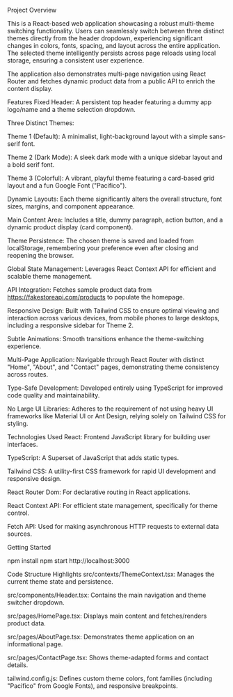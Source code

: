 
Project Overview

This is a React-based web application showcasing a robust multi-theme switching functionality. Users can seamlessly switch between three distinct themes directly from the header dropdown, experiencing significant changes in colors, fonts, spacing, and layout across the entire application. The selected theme intelligently persists across page reloads using local storage, ensuring a consistent user experience.

The application also demonstrates multi-page navigation using React Router and fetches dynamic product data from a public API to enrich the content display.

Features
Fixed Header: A persistent top header featuring a dummy app logo/name and a theme selection dropdown.

Three Distinct Themes:

Theme 1 (Default): A minimalist, light-background layout with a simple sans-serif font.

Theme 2 (Dark Mode): A sleek dark mode with a unique sidebar layout and a bold serif font.

Theme 3 (Colorful): A vibrant, playful theme featuring a card-based grid layout and a fun Google Font ("Pacifico").

Dynamic Layouts: Each theme significantly alters the overall structure, font sizes, margins, and component appearance.

Main Content Area: Includes a title, dummy paragraph, action button, and a dynamic product display (card component).

Theme Persistence: The chosen theme is saved and loaded from localStorage, remembering your preference even after closing and reopening the browser.

Global State Management: Leverages React Context API for efficient and scalable theme management.

API Integration: Fetches sample product data from https://fakestoreapi.com/products to populate the homepage.

Responsive Design: Built with Tailwind CSS to ensure optimal viewing and interaction across various devices, from mobile phones to large desktops, including a responsive sidebar for Theme 2.

Subtle Animations: Smooth transitions enhance the theme-switching experience.

Multi-Page Application: Navigable through React Router with distinct "Home", "About", and "Contact" pages, demonstrating theme consistency across routes.

Type-Safe Development: Developed entirely using TypeScript for improved code quality and maintainability.

No Large UI Libraries: Adheres to the requirement of not using heavy UI frameworks like Material UI or Ant Design, relying solely on Tailwind CSS for styling.

Technologies Used
React: Frontend JavaScript library for building user interfaces.

TypeScript: A Superset of JavaScript that adds static types.

Tailwind CSS: A utility-first CSS framework for rapid UI development and responsive design.

React Router Dom: For declarative routing in React applications.

React Context API: For efficient state management, specifically for theme control.

Fetch API: Used for making asynchronous HTTP requests to external data sources.

Getting Started

npm install
npm start
http://localhost:3000

Code Structure Highlights
src/contexts/ThemeContext.tsx: Manages the current theme state and persistence.

src/components/Header.tsx: Contains the main navigation and theme switcher dropdown.

src/pages/HomePage.tsx: Displays main content and fetches/renders product data.

src/pages/AboutPage.tsx: Demonstrates theme application on an informational page.

src/pages/ContactPage.tsx: Shows theme-adapted forms and contact details.

tailwind.config.js: Defines custom theme colors, font families (including "Pacifico" from Google Fonts), and responsive breakpoints.


